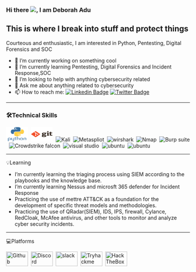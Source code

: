 ### Hi there <img src="https://raw.githubusercontent.com/MartinHeinz/MartinHeinz/master/wave.gif" width="30px">, I am Deborah Adu

This is where I break into stuff and protect things
---
Courteous and enthusiastic, I am interested in Python, Pentesting, Digital Forensics and SOC

- 🔭 I’m currently working on something cool
- 🌱 I’m currently learning Pentesting, Digital Forensics and Incident Response,SOC
- 🤔 I’m looking to help with anything cybersecurity related
- 💬 Ask me about anything related to cybersecurity 
- 📫 How to reach me: [![Linkedin Badge](https://img.shields.io/badge/-Linkedin-blue?style=flat&logo=Linkedin&logoColor=white)](https://www.linkedin.com/in/deborah-adu-korang/)
[![Twitter Badge](https://img.shields.io/badge/-Twitter-blue?style=flat&logo=Linkedin&logoColor=white)](https://twitter.com/She_is_faceless)
---
### :hammer_and_wrench:Technical Skills
<div>
  <img src="https://github.com/devicons/devicon/blob/master/icons/python/python-original-wordmark.svg" title="python" alt="python" width="60" height="40"/>&nbsp;
  <img src="https://github.com/devicons/devicon/blob/master/icons/git/git-original-wordmark.svg" title="Git" **alt="Git" width="60" height="40"/>&nbsp;
  <img src="https://www.unixmen.com/wp-content/uploads/2015/11/Kali_Linux_Logo.png" title="kali linux" alt="Kali" width="60" height="40"/>&nbsp;
  <img src="https://www.redeszone.net/app/uploads-redeszone.net/2016/11/metasploit_logo.png" title="Metaspliot" alt="Metaspliot" width="60" height="40"/>&nbsp;
  <img src="https://www.macupdate.com/images/icons512/23765.png" title="Wireshark" alt="wirshark" width="60" height="40"/>&nbsp;
  <img src="https://gcatoolkit.org/wp-content/uploads/2019/04/nmap-logo@2x.jpg" title="Nmap" alt="Nmap" width="60" height="40"/>&nbsp;
  <img src="https://portswigger.net/content/images/logos/burpsuite-twittercard.png" title="Burp suite" alt="Burp suite" width="60" height="40"/>&nbsp;
   <img src="https://www.sumologic.com/wp-content/uploads/Logo_CrowdStrike_1600x1000.png" title="crowdstrike" alt="Crowdstrike falcon" width="60" height="40"/>&nbsp;
   <img src="https://www.kindpng.com/picc/m/13-131087_visual-studio-2019-official-logo-visual-studio-2010.png" title="Visual studio" alt="visual studio" width="60" height="40"/>&nbsp;
   <img src="https://logos-download.com/wp-content/uploads/2016/02/Ubuntu.png" title="Ubuntu" alt="ubuntu" width="60" height="50"/>&nbsp;
   <img src="https://library.kissclipart.com/20181214/plq/kissclipart-linux-penguin-clipart-tux-linux-kernel-745902781d2cde40.jpg" title="Ubuntu" alt="ubuntu" width="60" height="50"/>&nbsp;
   
</div>

---
💡Learning
-  I’m currently learning the triaging process using SIEM according to the playbooks and the knowledge base.
- I’m currently learning Nessus and microsft 365 defender for Incident Response
-  Practicing the use of mettre ATT&CK as a foundation for the development of specific threat models and methodologies.
- Practicing the use of QRadar(SIEM), IDS, IPS, firewall, Cylance, RedCloak, McAfee antivirus, and other tools to monitor and analyze cyber security incidents.

---
💻Platforms
<div>
   <img src="https://logosmarcas.net/wp-content/uploads/2020/12/GitHub-Logo.png" title="Github" **alt="GitHub" width="60" height="40"/>&nbsp;
     <img src="https://1000logos.net/wp-content/uploads/2020/10/Discord-logo.png" title="Discord" **alt="Discord" width="60" height="40"/>&nbsp;
     <img src="https://image.cnbcfm.com/api/v1/image/105684220-1547727181154mb_slack_01.jpg?v=1547727329&w=1400&h=950" title="slack" **alt="slack" width="60" height="40"/>&nbsp;
  <img src="https://assets.tryhackme.com/img/favicon.png" title="Tryhackme" **alt="Tryhackme" width="60" height="40"/>&nbsp;
  <img src="https://miro.medium.com/max/1190/1*VHwe3Z6UQ-AkIZv-toe3jg.png" title="HackTheBox" **alt="HackTheBox" width="60" height="40"/>&nbsp; 
  </div>


